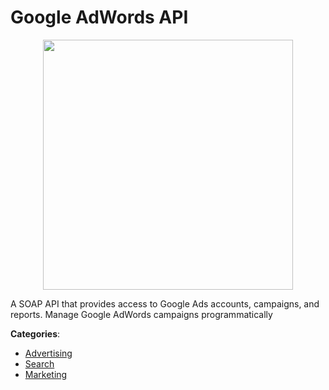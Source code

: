 # Google AdWords API
<p align="center">
    <img width="400" src="https://raw.githubusercontent.com/apis-list/apis-list/apis/google-adwords-api/logo_256x256.png" />
</p>

A SOAP API that provides access to Google Ads accounts, campaigns, and reports. Manage Google AdWords campaigns programmatically



**Categories**:
- [Advertising](https://github.com/apis-list/apis-list#advertising)
- [Search](https://github.com/apis-list/apis-list#search)
- [Marketing](https://github.com/apis-list/apis-list#marketing)






